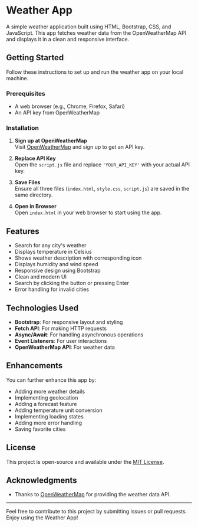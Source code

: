 # Weather App

A simple weather application built using HTML, Bootstrap, CSS, and JavaScript. This app fetches weather data from the OpenWeatherMap API and displays it in a clean and responsive interface.

## Getting Started

Follow these instructions to set up and run the weather app on your local machine.

### Prerequisites

- A web browser (e.g., Chrome, Firefox, Safari)
- An API key from OpenWeatherMap

### Installation

1. **Sign up at OpenWeatherMap**  
   Visit [OpenWeatherMap](https://openweathermap.org/api) and sign up to get an API key.

2. **Replace API Key**  
   Open the `script.js` file and replace `'YOUR_API_KEY'` with your actual API key.

3. **Save Files**  
   Ensure all three files (`index.html`, `style.css`, `script.js`) are saved in the same directory.

4. **Open in Browser**  
   Open `index.html` in your web browser to start using the app.

## Features

- Search for any city's weather
- Displays temperature in Celsius
- Shows weather description with corresponding icon
- Displays humidity and wind speed
- Responsive design using Bootstrap
- Clean and modern UI
- Search by clicking the button or pressing Enter
- Error handling for invalid cities

## Technologies Used

- **Bootstrap**: For responsive layout and styling
- **Fetch API**: For making HTTP requests
- **Async/Await**: For handling asynchronous operations
- **Event Listeners**: For user interactions
- **OpenWeatherMap API**: For weather data

## Enhancements

You can further enhance this app by:

- Adding more weather details
- Implementing geolocation
- Adding a forecast feature
- Adding temperature unit conversion
- Implementing loading states
- Adding more error handling
- Saving favorite cities

## License

This project is open-source and available under the [MIT License](LICENSE).

## Acknowledgments

- Thanks to [OpenWeatherMap](https://openweathermap.org/) for providing the weather data API.

---

Feel free to contribute to this project by submitting issues or pull requests. Enjoy using the Weather App!